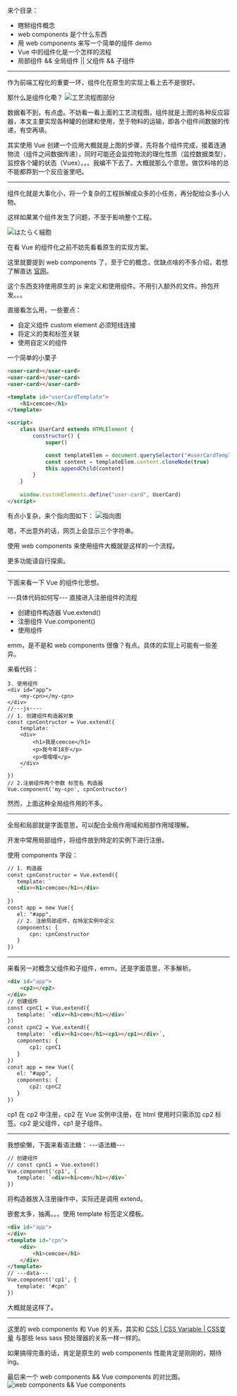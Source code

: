 来个目录：
- 瞎掰组件概念
- web components 是个什么东西
- 用 web components 来写一个简单的组件 demo
- Vue 中的组件化是一个怎样的流程
- 局部组件 && 全局组件 || 父组件 && 子组件

---

作为前端工程化的重要一环，组件化在原生的实现上看上去不是很好。

那什么是组件化嘞？
![工艺流程图部分](./project-process.jpg)

数据看不到，有点虚。不妨看一看上面的工艺流程图，组件就是上图的各种反应容器，本文主要实现各种罐的创建和使用，至于物料的运输，即各个组件间数据的传递，有空再填。

其实使用 Vue 创建一个应用大概就是上图的步骤，先将各个组件完成，接着连通物流（组件之间数据传递），同时可能还会监控物流的理化性质（监控数据类型），监控各个罐的状态（Vuex）。。。我编不下去了。大概就那么个意思。做饮料啥的总不能都莽到一个反应釜里吧。


---

组件化就是大事化小，将一个复杂的工程拆解成众多的小任务，再分配给众多小人物。

这样如果某个组件发生了问题，不至于影响整个工程。

![はたらく細胞](./cell.jpg)

在看 Vue 的组件化之前不妨先看看原生的实现方案。

这里就要提到 web components 了，至于它的概念，优缺点啥的不多介绍，若想了解直达 [官网](https://www.webcomponents.org/introduction)。

这个东西支持使用原生的 js 来定义和使用组件。不用引入额外的文件。拎包开发。。。

直接看怎么用，一些要点：
- 自定义组件 custom element 必须短线连接
- 将定义的类和标签关联
- 使用自定义的组件

一个简单的小栗子
```html
<user-card></user-card>
<user-card></user-card>
<user-card></user-card>

<template id="userCardTemplate">
    <h1>cemcoe</h1>
</template>

<script>
    class UserCard extends HTMLElement {
        constructor() {
            super()

            const templateElem = document.querySelector("#userCardTemplate")
            const content = templateElem.content.cloneNode(true)
            this.appendChild(content)
        }
    }
    
    window.customElements.define("user-card", UserCard)
</script>
```

有点小复杂，来个指向图如下：
![指向图](./luoji.jpg)


嗯，不出意外的话，网页上会显示三个字符串。

使用 web components 来使用组件大概就是这样的一个流程。

更多功能请自行探索。

---

下面来看一下 Vue 的组件化思想。


---具体代码如何写---
直接进入注册组件的流程
- 创建组件构造器 Vue.extend()
- 注册组件 Vue.component()
- 使用组件 

emm，是不是和 web components 很像？有点。具体的实现上可能有一些差异。

来看代码：
```
3. 使用组件
<div id="app">
    <my-cpn></my-cpn>
</div>
//---js----
// 1. 创建组件构造器对象
const cpnContructor = Vue.extend({
    template: `
    <div>
        <h1>我是cemcoe</h1>
        <p>我今年18岁</p>
        <p>嘤嘤嘤</p>
    </div>
    `
})
// 2.注册组件两个参数 标签名 构造器
Vue.component('my-cpn', cpnContructor)
```
然而，上面这种全局组件用的不多。

------------------
全局和局部就是字面意思，可以配合全局作用域和局部作用域理解。

开发中常用局部组件，将组件放到特定的实例下进行注册。

使用 components 字段：
```html
// 1. 构造器
const cpnConstructor = Vue.extend({
   template: `
   <div><h1>cemcoe</h1></div>
   `
})
const app = new Vue({
   el: "#app",
   // 2. 注册局部组件，在特定实例中定义
   components: {
       cpn: cpnConstructor 
   }
}) 
```



----------------
来看另一对概念父组件和子组件，emm，还是字面意思，不多解析。

```html
<div id="app">
    <cp2></cp2>    
</div>
// 创建组件
const cpnC1 = Vue.extend({
   template: `<div><h1>cem</h1></div>`
})
const cpnC2 = Vue.extend({
   template: `<div><h1>coe</h1><cp1></cp1></div>`,
   components: {
       cp1: cpnC1
   }
})
const app = new Vue({
   el: "#app",
   components: {
       cp2: cpnC2
   }
})
```
cp1 在 cp2 中注册，cp2 在 Vue 实例中注册，在 html 使用时只需添加 cp2 标签。cp2 是父组件，cp1 是子组件。

---

我想偷懒，下面来看语法糖：
---语法糖---
```html
// 创建组件
// const cpnC1 = Vue.extend()
Vue.component('cp1', {
   template: `<div><h1>cem</h1></div>`
})
```
将构造器放入注册操作中，实际还是调用 extend。


嵌套太多，抽离。。。使用 template 标签定义模板。
```html
<div id="app"> 
</div>
<template id="cpn">
    <div>
        <h1>cemcoe</h1>
    </div>
</template>
// ---data---
Vue.component('cp1', {
   template: '#cpn'
})
```

大概就是这样了。

---

这里的 web components 和 Vue 的关系，其实和 [CSS | CSS Variable | CSS变量](https://www.jianshu.com/p/7cf3f99698f2) 与那些 less sass 预处理器的关系一样一样的。

如果搞得完善的话，肯定是原生的 web components 性能肯定是刚刚的，期待ing。


最后来一个 web components && Vue components 的对比图。
![web components && Vue components](./web-components-vue-components.jpg)

